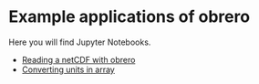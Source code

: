# Example applications of obrero

Here you will find Jupyter Notebooks.

- [Reading a netCDF with obrero](https://nbviewer.jupyter.org/github/Maduvi/obrero/blob/master/examples/example_01.ipynb)
- [Converting units in array](https://nbviewer.jupyter.org/github/Maduvi/obrero/blob/master/examples/example_02.ipynb)
